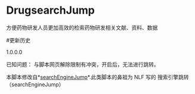 # DrugsearchJump
方便药物研发人员更加高效的检索药物研发相关文献、资料、数据

#更新历史

1.0.0.0 


已知问题： 与脚本网页解除限制有冲突，开启后，无法进行跳转。

本脚本修改自*[searchEngineJump]([https://www.markdownguide.org](https://github.com/qxinGitHub/searchEngineJump))*.此类脚本的鼻祖为 NLF 写的 搜索引擎跳转（searchEngineJump）
